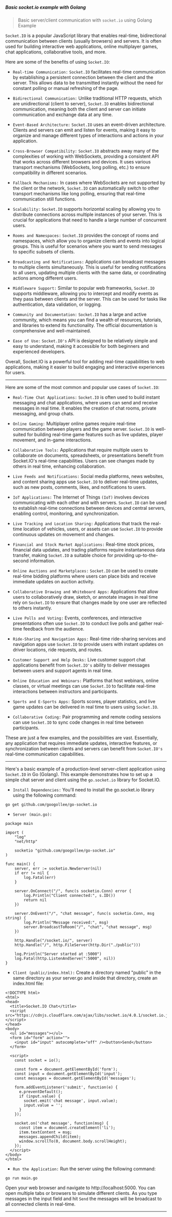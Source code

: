 ##### Basic socket.io example with Golang

> Basic server/client communication with `socket.io` using Golang Example 

`Socket.IO` is a popular JavaScript library that enables real-time, bidirectional communication between clients 
(usually browsers) and servers. It is often used for building interactive web applications, online multiplayer games, 
chat applications, collaborative tools, and more.

Here are some of the benefits of using `Socket.IO`:

- `Real-time Communication:` 
`Socket.IO` facilitates real-time communication by establishing a persistent connection between the client and the server. 
This allows data to be transmitted instantly without the need for constant polling or manual refreshing of the page.

- `Bidirectional Communication:`
Unlike traditional HTTP requests, which are unidirectional (client to server), `Socket.IO` enables bidirectional 
communication, meaning both the client and server can initiate communication and exchange data at any time.

- `Event-Based Architecture:`
`Socket.IO` uses an event-driven architecture. Clients and servers can emit and listen for events, making it easy 
to organize and manage different types of interactions and actions in your application.

- `Cross-Browser Compatibility:`
`Socket.IO` abstracts away many of the complexities of working with WebSockets, providing a consistent API that 
works across different browsers and devices. It uses various transport mechanisms (WebSockets, long polling, etc.) 
to ensure compatibility in different scenarios.

- `Fallback Mechanisms:`
In cases where WebSockets are not supported by the client or the network, `Socket.IO` can automatically switch to 
other transport mechanisms like long polling, ensuring that real-time communication still functions.

- `Scalability:`
`Socket.IO` supports horizontal scaling by allowing you to distribute connections across multiple instances of
your server. This is crucial for applications that need to handle a large number of concurrent users.

- `Rooms and Namespaces:`
`Socket.IO` provides the concept of rooms and namespaces, which allow you to organize clients and events into 
logical groups. This is useful for scenarios where you want to send messages to specific subsets of clients.

- `Broadcasting and Notifications:`
Applications can broadcast messages to multiple clients simultaneously. This is useful for sending notifications to 
all users, updating multiple clients with the same data, or coordinating actions among different users.

- `Middleware Support:`
Similar to popular web frameworks, `Socket.IO` supports middleware, allowing you to intercept and modify events as 
they pass between clients and the server. This can be used for tasks like authentication, data validation, or logging.

- `Community and Documentation:`
`Socket.IO` has a large and active community, which means you can find a wealth of resources, tutorials, and libraries 
to extend its functionality. The official documentation is comprehensive and well-maintained.

- `Ease of Use:`
`Socket.IO's` API is designed to be relatively simple and easy to understand, making it accessible for both beginners 
and experienced developers.

Overall, Socket.IO is a powerful tool for adding real-time capabilities to web applications, making it easier to 
build engaging and interactive experiences for users.

---


Here are some of the most common and popular use cases of `Socket.IO`:

- `Real-Time Chat Applications:`
`Socket.IO` is often used to build instant messaging and chat applications, where users can send and receive messages 
in real time. It enables the creation of chat rooms, private messaging, and group chats.

- `Online Gaming:`
Multiplayer online games require real-time communication between players and the game server. `Socket.IO` is well-suited 
for building real-time game features such as live updates, player movement, and in-game interactions.

- `Collaborative Tools:`
Applications that require multiple users to collaborate on documents, spreadsheets, or presentations benefit from Socket.IO's 
real-time capabilities. Users can see changes made by others in real time, enhancing collaboration.

- `Live Feeds and Notifications:`
Social media platforms, news websites, and content sharing apps use `Socket.IO` to deliver real-time updates, such as 
new posts, comments, likes, and notifications to users.

- `IoT Applications:`
The Internet of Things `(IoT)` involves devices communicating with each other and with servers. `Socket.IO` can be used 
to establish real-time connections between devices and central servers, enabling control, monitoring, and synchronization.

- `Live Tracking and Location Sharing:`
Applications that track the real-time location of vehicles, users, or assets can use `Socket.IO` to provide continuous 
updates on movement and changes.

- `Financial and Stock Market Applications:`
Real-time stock prices, financial data updates, and trading platforms require instantaneous data transfer, 
making `Socket.IO` a suitable choice for providing up-to-the-second information.

- `Online Auctions and Marketplaces:`
`Socket.IO` can be used to create real-time bidding platforms where users can place bids and receive immediate updates
on auction activity.

- `Collaborative Drawing and Whiteboard Apps:`
Applications that allow users to collaboratively draw, sketch, or annotate images in real time rely on `Socket.IO` to 
ensure that changes made by one user are reflected to others instantly.

- `Live Polls and Voting:`
Events, conferences, and interactive presentations often use `Socket.IO` to conduct live polls and gather real-time 
feedback from the audience.

- `Ride-Sharing and Navigation Apps:`
Real-time ride-sharing services and navigation apps use `Socket.IO` to provide users with instant updates on driver 
locations, ride requests, and routes.

- `Customer Support and Help Desks:`
Live customer support chat applications benefit from `Socket.IO's` ability to deliver messages between users and 
support agents in real time.

- `Online Education and Webinars:`
Platforms that host webinars, online classes, or virtual meetings can use `Socket.IO` to facilitate real-time interactions
between instructors and participants.

- `Sports and E-Sports Apps:`
Sports scores, player statistics, and live game updates can be delivered in real time to users using `Socket.IO`.

- `Collaborative Coding:`
Pair programming and remote coding sessions can use `Socket.IO` to sync code changes in real time between participants.

These are just a few examples, and the possibilities are vast. Essentially, any application that requires immediate 
updates, interactive features, or synchronization between clients and servers can benefit from `Socket.IO's` real-time 
communication capabilities.

---


Here's a basic example of a production-level server-client application using `Socket.IO` in Go (Golang). 
This example demonstrates how to set up a simple chat server and client using the `go.socket.io` library for Socket.IO.

- `Install Dependencies:`
You'll need to install the go.socket.io library using the following command:
```shell
go get github.com/googollee/go-socket.io
```

- `Server (main.go):`
```shell
package main

import (
	"log"
	"net/http"
	
	socketio "github.com/googollee/go-socket.io"
)

func main() {
	server, err := socketio.NewServer(nil)
	if err != nil {
		log.Fatal(err)
	}

	server.OnConnect("/", func(s socketio.Conn) error {
		log.Println("Client connected:", s.ID())
		return nil
	})

	server.OnEvent("/", "chat message", func(s socketio.Conn, msg string) {
		log.Println("Message received:", msg)
		server.BroadcastToRoom("/", "chat", "chat message", msg)
	})

	http.Handle("/socket.io/", server)
	http.Handle("/", http.FileServer(http.Dir("./public")))

	log.Println("Server started at :5000")
	log.Fatal(http.ListenAndServe(":5000", nil))
}
```

- `Client (public/index.html):`
Create a directory named "public" in the same directory as your server.go and inside that directory, 
create an index.html file:

```shell
<!DOCTYPE html>
<html>
<head>
  <title>Socket.IO Chat</title>
  <script src="https://cdnjs.cloudflare.com/ajax/libs/socket.io/4.0.1/socket.io.js"></script>
</head>
<body>
  <ul id="messages"></ul>
  <form id="form" action="">
    <input id="input" autocomplete="off" /><button>Send</button>
  </form>
  
  <script>
    const socket = io();

    const form = document.getElementById('form');
    const input = document.getElementById('input');
    const messages = document.getElementById('messages');

    form.addEventListener('submit', function(e) {
      e.preventDefault();
      if (input.value) {
        socket.emit('chat message', input.value);
        input.value = '';
      }
    });

    socket.on('chat message', function(msg) {
      const item = document.createElement('li');
      item.textContent = msg;
      messages.appendChild(item);
      window.scrollTo(0, document.body.scrollHeight);
    });
  </script>
</body>
</html>
```

- `Run the Application:`
Run the server using the following command:
```shell
go run main.go
```

Open your web browser and navigate to http://localhost:5000. You can open multiple tabs or browsers to 
simulate different clients. As you type messages in the input field and hit `Send` the messages will be broadcast to 
all connected clients in real-time.

---










